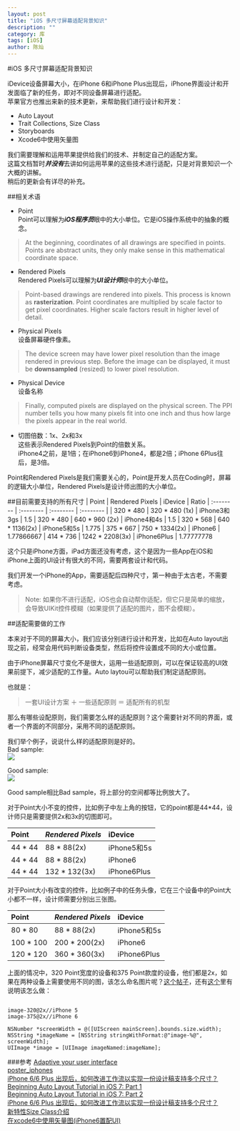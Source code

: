 ```yaml
---
layout: post
title: "iOS 多尺寸屏幕适配背景知识"
description: ""
category: 库
tags: [iOS]
author: 陈灿
---  
```




#iOS 多尺寸屏幕适配背景知识


iDevice设备屏幕大小，在iPhone 6和iPhone Plus出现后，iPhone界面设计和开发面临了新的任务，即对不同设备屏幕进行适配。  
苹果官方也推出来新的技术更新，来帮助我们进行设计和开发：

* Auto Layout 
* Trait Collections, Size Class
* Storyboards
* Xcode6中使用矢量图

我们需要理解和运用苹果提供给我们的技术、并制定自己的适配方案。  
这篇文档暂时***并没有***去讲如何运用苹果的这些技术进行适配，只是对背景知识一个大概的讲解。  
稍后的更新会有详尽的补充。


##相关术语
* Point  
 Point可以理解为***iOS程序员***眼中的大小单位。它是iOS操作系统中的抽象的概念。
 >At the beginning, coordinates of all drawings are specified in points.
 >Points are abstract units, they only make sense in this mathematical coordinate space.
 
* Rendered Pixels  
 Rendered Pixels可以理解为***UI设计师***眼中的大小单位。
 >Point-based drawings are rendered into pixels. This process is known as **rasterization**.
 >Point coordinates are multiplied by scale factor to get pixel coordinates. Higher scale factors result in higher level of detail.

* Physical Pixels  
 设备屏幕硬件像素。
 >The device screen may have lower pixel resolution than the image rendered in previous step.
 >Before the image can be displayed, it must be **downsampled** (resized) to lower pixel resolution.
 
* Physical Device  
 设备名称
 >Finally, computed pixels are displayed on the physical screen.
 >The PPI number tells you how many pixels fit into one inch and thus how large the pixels appear in the real world.

* 切图倍数：1x、2x和3x  
 这些表示Rendered Pixels到Point的倍数关系。  
 iPhone4之前，是1倍；在iPhone6到iPhone4，都是2倍；iPhone 6Plus往后，是3倍。
 
Point和Rendered Pixels是我们需要关心的，Point是开发人员在Coding时，屏幕的逻辑大小单位，Rendered Pixels是设计师出图的大小单位。
 

##目前需要支持的所有尺寸
| Point     | Rendered Pixels	| iDevice 		| Ratio
| :-------- | :-------- | :-------- | :-------- | 
| 320 * 480 | 320 * 480	(1x)	| iPhone3和3gs	| 1.5
| 320 * 480 | 640 * 960	(2x)	| iPhone4和4s	| 1.5
| 320 * 568 | 640 * 1136(2x)	| iPhone5和5s	| 1.775
| 375 * 667 | 750 * 1334(2x)	| iPhone6 		| 1.77866667
| 414 * 736 | 1242 * 2208(3x)	| iPhone6Plus 	| 1.77777778

这个只是iPhone方面，iPad方面还没有考虑，这个是因为一些App在iOS和iPhone上面的UI设计有很大的不同，需要两套设计和代码。

我们开发一个iPhone的App，需要适配后四种尺寸，第一种由于太古老，不需要考虑。

>Note: 如果你不进行适配，iOS也会自动帮你适配，但它只是简单的缩放，会导致UIKit控件模糊（如果提供了适配的图片，图不会模糊）。


##适配需要做的工作

本来对于不同的屏幕大小，我们应该分别进行设计和开发，比如在Auto layout出现之前，经常会用代码判断设备类型，然后将控件设置成不同的大小或位置。

由于iPhone屏幕尺寸变化不是很大，运用一些适配原则，可以在保证较高的UI效果前提下，减少适配的工作量。Auto laytou可以帮助我们制定适配原则。

也就是：
>一套UI设计方案 ＋ 一些适配原则 ＝ 适配所有的机型

那么有哪些设配原则，我们需要怎么样的适配原则？这个需要针对不同的界面，或者一个界面的不同部分，采用不同的适配原则。

我们举个例子，说说什么样的适配原则是好的。    
Bad sample:  
![](http://chencan.github.io/attachment/iOS_multi_screen/4196_140915090929_1.jpg)

Good sample:  
![](http://chencan.github.io/attachment/iOS_multi_screen/4196_140915091053_1.jpg)

Good sample相比Bad sample，将上部分的空间都等比例放大了。

对于Point大小不变的控件，比如例子中左上角的按钮，它的point都是44*44，设计师只是需要提供2x和3x的切图即可。  

| Point    	| *Rendered Pixels*	| iDevice 		|
| :-------- | :-------- | :-------- |  
| 44 * 44 	| 88 * 88(2x)		| iPhone5和5s	| 
| 44 * 44 	| 88 * 88(2x)		| iPhone6 		| 
| 44 * 44 	| 132 * 132(3x)		| iPhone6Plus 	| 

对于Point大小有改变的控件，比如例子中的任务头像，它在三个设备中的Point大小都不一样，设计师需要分别出三张图。

| Point    	| *Rendered Pixels*	| iDevice 		|
| :-------- | :-------- | :-------- | 
| 80 * 80 	| 88 * 88(2x)		| iPhone5和5s	| 
| 100 * 100	| 200 * 200(2x)		| iPhone6 		| 
| 120 * 120	| 360 * 360(3x)		| iPhone6Plus 	| 

上面的情况中，320 Point宽度的设备和375 Point款度的设备，他们都是2x，如果在两种设备上需要使用不同的图，该怎么命名图片呢？[这个帖子](http://stackoverflow.com/questions/26859336/xcode-6-how-to-set-separate-2x-images-for-iphone-5-and-6-devices)，还有[这个](http://stackoverflow.com/questions/25969533/how-to-handle-image-scale-3x-and-2x-properly-on-new-iphone-6-and-iphone-6-pl)里有说明该怎么做：  

<pre><code>
image-320@2x//iPhone 5
image-375@2x//iPhone 6

NSNumber *screenWidth = @([UIScreen mainScreen].bounds.size.width);
NSString *imageName = [NSString stringWithFormat:@"image-%@", screenWidth];
UIImage *image = [UIImage imageNamed:imageName];
</code></pre>

###参考
[Adaptive your user interface](https://developer.apple.com/design/adaptivity/)  
[poster_iphones](http://chencan.github.io/attachment/poster_iphones.pdf)  
[iPhone 6/6 Plus 出现后，如何改进工作流以实现一份设计稿支持多个尺寸？](http://www.cocoachina.com/design/20140915/9617.html)  
[Beginning Auto Layout Tutorial in iOS 7: Part 1](http://www.raywenderlich.com/50317/beginning-auto-layout-tutorial-in-ios-7-part-1)  
[Beginning Auto Layout Tutorial in iOS 7: Part 2](http://www.raywenderlich.com/50317/beginning-auto-layout-tutorial-in-ios-7-part-2)  
[iPhone 6/6 Plus 出现后，如何改进工作流以实现一份设计稿支持多个尺寸？](http://www.cocoachina.com/ios/20141205/10534.html)  
[新特性Size Class介绍](http://blog.csdn.net/yongyinmg/article/details/41045069)  
[在xcode6中使用矢量图(iPhone6置配UI)](http://blog.csdn.net/cuibo1123/article/details/39486197)

